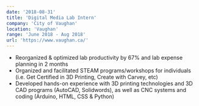 ```yaml
---
date: '2018-08-31'
title: 'Digital Media Lab Intern'
company: 'City of Vaughan'
location: 'Vaughan'
range: 'June 2018 - Aug 2018'
url: 'https://www.vaughan.ca/'
---
```


- Reorganized & optimized lab productivity by 67% and lab expense planning in 2 months
- Organized and facilitated STEAM programs/workshops for individuals (i.e. Get Certified in 3D Printing, Create with Carvey, etc) 
- Developed hands-on experience with 3D printing technologies and 3D CAD programs (AutoCAD, Solidwords), as well as CNC systems and coding (Arduino, HTML, CSS & Python)
